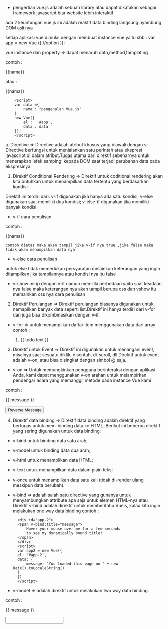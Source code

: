 - pengertian vue.js 
adalah sebuah library atau dapat dikatakan sebagai framework javascript biar website lebih interaktif

ada 2 keuntungan vue.js ini adalah 
reaktif data binding
langsung nyambung DOM asli nya

setiap aplikasi vue dimulai dengan membuat instance vue yaitu sbb :
                var app = new Vue ({
                    //option
                });

vue instance dan property 
=> dapat menaruh data,method,tamplating

contoh :
        <div id ="app">
        {{nama}}
        </div>
        <script>
            new Vue({
                el :  '#app',
                data : {
                    nama : "Vue.js"
                }
            });
        </script>

atau :
        <div id ="app">
        {{nama}}
        </div>

        <script>
        var data ={
            nama : "pengenalan Vue.js"
        }
        new Vue({
            el :  '#app',
            data : data
        });
        </script>

a. Directive
=> Directive adalah atribut khusus yang diawali dengan v-. Directive berfungsi untuk menjalankan satu perintah atau ekspresi javascript di dalam atribut.Tugas utama dari direktif sebenarnya untuk menerapkan ‘efek samping’ kepada DOM saat terjadi perubahan data pada ekspresinya.

1. Direktif Conditional Rendering
=> Direktif untuk coditional rendering akan kita butuhkan untuk menampilkan data tertentu yang berdasarkan kondisi.

Direktif ini terdiri dari:
v-if digunakan jika hanya ada satu kondisi;
v-else digunakan saat memiliki dua kondisi;
v-else-if digunakan jika memiliki banyak kondisi.

- v-if
cara penulisan 
        <div v-if>
        </div>

contoh :
        <div id ="app">
            <div v-if ="true">
            {{nama}}
            </div>
        </div>
        <script>
        var data ={
            nama : "pengenalan Vue.js"
        }
        new Vue({
            el :  '#app',
            data : data
        });
        </script>

    contoh diatas maka akan tampil jika v-if nya true ,jika false maka tidak akan menampilkan data nya

- v-else
cara penulisan
        <div v-else>
        </div>

untuk else tidak memerlukan persyaratan melainkan keterangan yang ingin ditampilkan jika tampilannya atau kondisi nya itu false


- v-show
mirip dengan v-if namun memiliki perbedaan yaitu saat keadaan nya false maka keterangan nya akan tampil berupa css dan vshow itu memainkan css nya 
cara penulisan
        <div v-show>
        </div>

2. Direktif Perulangan
=> Direktif perulangan biasanya digunakan untuk nemapilkan banyak data seperti list.Direktif ini hanya terdiri dari v-for dan juga bisa dikombinasikan dengan v-if.

- v-for
=> untuk menampilkan daftar item menggunakan data dari array
contoh :
        <div id="app-4">
        <ol>
            <li v-for="todo in todos">
            {{ todo.text }}
            </li>
        </ol>
        </div>
        <script>
        var app4 = new Vue({
        el: '#app-4',
        data: {
            todos: [
            { text: 'Learn JavaScript' },
            { text: 'Learn Vue' },
            { text: 'Build something awesome' }
            ]
        }
        })
        </script>

3. Direktif untuk Event
=> Direktif ini digunakan untuk menangani event, misalnya saat sesuatu diklik, disentuh, di-scroll, dll.Direktif untuk event adalah v-on, atau bisa disingkat dengan simbol @ saja.

- v-on
=> Untuk memungkinkan pengguna berinteraksi dengan aplikasi Anda, kami dapat menggunakan v-on arahan untuk melampirkan pendengar acara yang memanggil metode pada instance Vue kami

contoh :
        <div id="app-5">
                    <p>{{ message }}</p>
                    <button v-on:click="reverseMessage">Reverse Message</button>
        </div>
        <script>
                    var app5 = new Vue({
                    el: '#app-5',
                    data: {
                    message: 'Hello Vue.js!'
                    },
                    methods: {
                    reverseMessage: function () {
                        this.message = this.message.split('').reverse().join('')
                    }
                    }
                })
        </script>
        


4. Direktif data binding
=> Direktif data binding adalah direktif yang bertugas untuk mem-binding data ke HTML. Berikut ini beberpa direktif yang sering digunakan untuk data binding:
- v-bind untuk binding data satu arah;
- v-model untuk binding data dua arah;
- v-html untuk menampilkan data HTML;
- v-text untuk menampilkan data dalam plain teks;
- v-once untuk menampilkan data satu kali (tidak di-render ulang meskipun data berubah).


- v-bind
=> adalah salah satu directive yang gunanya untuk menyambungkan attribute apa saja untuk elemen HTML-nya atau Direktif v-bind adalah direktif untuk memberitahu Vuejs, kalau kita ingin melakukan one way data binding
contoh :

        <div id="app-2">
        <span v-bind:title="message">
            Hover your mouse over me for a few seconds
            to see my dynamically bound title!
        </span>
        </div>
        <script>
        var app2 = new Vue({
        el: '#app-2',
        data: {
            message: 'You loaded this page on ' + new Date().toLocaleString()
        }
        })
        </script>

- v-model
=> adalah direktif untuk melakukan two way data binding.

contoh :
            <div id="app-6">
                <p>{{ message }}</p>
                <input v-model="message">
            </div>
            <script>
                var app6 = new Vue({
                el: '#app-6',
                data: {
                message: 'Hello Vue!'
                }
            })
            </script>